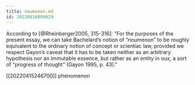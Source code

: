 ```yaml
---
title: noumenon.md
id: 20220616094629
---
```


According to [@Rheinberger2005, 315-316]: "For the purposes of the present essay, we can take Bachelard’s notion of “noumenon” to be roughly equivalent to the ordinary notion of concept or scientiac law, provided we respect Gayon’s caveat that it has to be taken neither as an arbitrary hypothesis nor an immutable essence, but rather as an entity in oux, a sort of “progress of thought” (Gayon 1995, p. 43)."

[[20220415246700]] phenomenon
